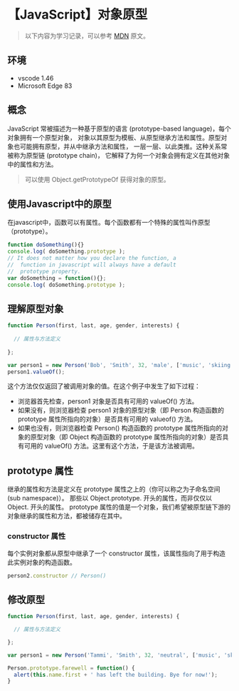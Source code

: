 # 【JavaScript】对象原型

> 以下内容为学习记录，可以参考 [MDN][1] 原文。

## 环境

- vscode 1.46
- Microsoft Edge 83

## 概念

JavaScript 常被描述为一种基于原型的语言 (prototype-based language)，每个对象拥有一个原型对象，
对象以其原型为模板、从原型继承方法和属性。原型对象也可能拥有原型，并从中继承方法和属性，
一层一层、以此类推。这种关系常被称为原型链 (prototype chain)，
它解释了为何一个对象会拥有定义在其他对象中的属性和方法。

> 可以使用 Object.getPrototypeOf 获得对象的原型。

## 使用Javascript中的原型

在javascript中，函数可以有属性。每个函数都有一个特殊的属性叫作原型（prototype）。

```js
function doSomething(){}
console.log( doSomething.prototype );
// It does not matter how you declare the function, a
//  function in javascript will always have a default
//  prototype property.
var doSomething = function(){}; 
console.log( doSomething.prototype );
```

## 理解原型对象

```js
function Person(first, last, age, gender, interests) {
  
  // 属性与方法定义
  
};

var person1 = new Person('Bob', 'Smith', 32, 'male', ['music', 'skiing']);
person1.valueOf();
```

这个方法仅仅返回了被调用对象的值。在这个例子中发生了如下过程：

* 浏览器首先检查，person1 对象是否具有可用的 valueOf() 方法。
* 如果没有，则浏览器检查 person1 对象的原型对象（即 Person 构造函数的 prototype 属性所指向的对象）是否具有可用的 valueof() 方法。
* 如果也没有，则浏览器检查 Person() 构造函数的 prototype 属性所指向的对象的原型对象（即 Object 构造函数的 prototype 属性所指向的对象）是否具有可用的 valueOf() 方法。这里有这个方法，于是该方法被调用。

## prototype 属性

继承的属性和方法是定义在 prototype 属性之上的（你可以称之为子命名空间 (sub namespace)）。
那些以 Object.prototype. 开头的属性，而非仅仅以 Object. 开头的属性。
prototype 属性的值是一个对象，我们希望被原型链下游的对象继承的属性和方法，都被储存在其中。

### constructor 属性

每个实例对象都从原型中继承了一个 constructor 属性，该属性指向了用于构造此实例对象的构造函数。

```js
person2.constructor // Person()
```

## 修改原型

```js
function Person(first, last, age, gender, interests) {

  // 属性与方法定义

};

var person1 = new Person('Tammi', 'Smith', 32, 'neutral', ['music', 'skiing', 'kickboxing']);

Person.prototype.farewell = function() {
  alert(this.name.first + ' has left the building. Bye for now!');
}
```

[1]: https://developer.mozilla.org/zh-CN/docs/Learn/JavaScript/Objects/Object_prototypes